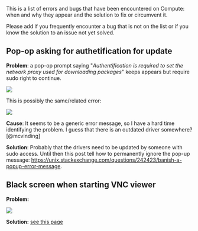 This is a list of errors and bugs that have been encountered on Compute: when and why they appear and the solution to fix or circumvent it.

Please add if you frequently encounter a bug that is not on the list or if you know the solution to an issue not yet solved.

## Pop-op asking for authetification for update
**Problem**: a pop-op prompt saying "*Authentification is required to set the network proxy used for downloading packages*" keeps appears but require sudo right to continue.

![](https://github.com/natmegsweden/NatMEG_Wiki/blob/main/wiki_images/Fig_4-1.png)

This is possibly the same/related error:

![](https://github.com/natmegsweden/NatMEG_Wiki/blob/main/wiki_images/Fig_5-1.png)

**Cause**: It seems to be a generic error message, so I have a hard time identifying the problem. I guess that there is an outdated driver somewhere? [@mcvinding]

**Solution**: Probably that the drivers need to be updated by someone with sudo access. Until then this post tell how to permanently ignore the pop-up message: https://unix.stackexchange.com/questions/242423/banish-a-popup-error-message.

## Black screen when starting VNC viewer
**Problem:**

![](https://github.com/natmegsweden/NatMEG_Wiki/blob/main/wiki_images/Fig_1-1.png)

**Solution:** [see this page](https://github.com/natmegsweden/NatMEG_Wiki/wiki/VNC-black-screen-error)


